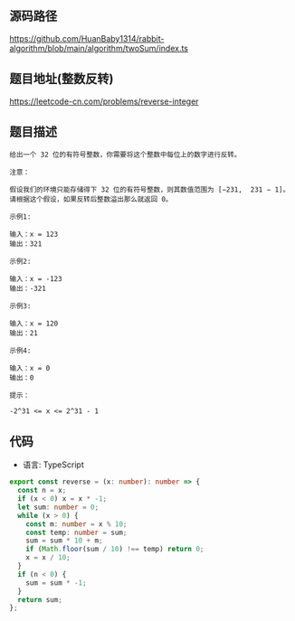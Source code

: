 ## 源码路径

https://github.com/HuanBaby1314/rabbit-algorithm/blob/main/algorithm/twoSum/index.ts

## 题目地址(整数反转)

https://leetcode-cn.com/problems/reverse-integer

## 题目描述

```
给出一个 32 位的有符号整数，你需要将这个整数中每位上的数字进行反转。

注意：

假设我们的环境只能存储得下 32 位的有符号整数，则其数值范围为 [−231,  231 − 1]。请根据这个假设，如果反转后整数溢出那么就返回 0。

示例1:

输入：x = 123
输出：321

示例2:

输入：x = -123
输出：-321

示例3:

输入：x = 120
输出：21

示例4:

输入：x = 0
输出：0

提示：

-2^31 <= x <= 2^31 - 1
```

## 代码

- 语言: TypeScript

```typescript
export const reverse = (x: number): number => {
  const n = x;
  if (x < 0) x = x * -1;
  let sum: number = 0;
  while (x > 0) {
    const m: number = x % 10;
    const temp: number = sum;
    sum = sum * 10 + m;
    if (Math.floor(sum / 10) !== temp) return 0;
    x = x / 10;
  }
  if (n < 0) {
    sum = sum * -1;
  }
  return sum;
};
```
